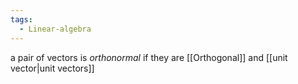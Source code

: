 ```yaml
---
tags:
  - Linear-algebra
---
```

a pair of vectors is *orthonormal* if they are [[Orthogonal]] and [[unit vector|unit vectors]]
